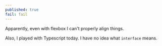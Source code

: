 ```yaml
---
published: true
fail: fail
---
```

Apparently, even with flexbox I can't properly align things.

Also, I played with Typescript today. I have no idea what `interface` means.
